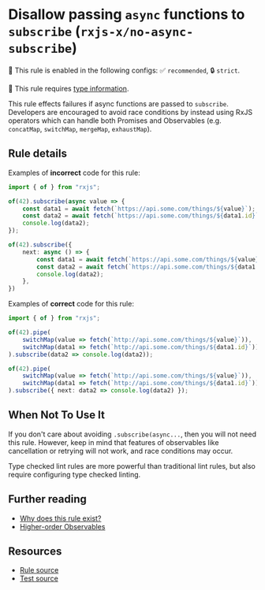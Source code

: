# Disallow passing `async` functions to `subscribe` (`rxjs-x/no-async-subscribe`)

💼 This rule is enabled in the following configs: ✅ `recommended`, 🔒 `strict`.

💭 This rule requires [type information](https://typescript-eslint.io/linting/typed-linting).

<!-- end auto-generated rule header -->

This rule effects failures if async functions are passed to `subscribe`.
Developers are encouraged to avoid race conditions
by instead using RxJS operators which can handle both Promises and Observables
(e.g. `concatMap`, `switchMap`, `mergeMap`, `exhaustMap`).

## Rule details

Examples of **incorrect** code for this rule:

```ts
import { of } from "rxjs";

of(42).subscribe(async value => {
    const data1 = await fetch(`https://api.some.com/things/${value}`);
    const data2 = await fetch(`https://api.some.com/things/${data1.id}`);
    console.log(data2);
});

of(42).subscribe({
    next: async () => {
        const data1 = await fetch(`https://api.some.com/things/${value}`);
        const data2 = await fetch(`https://api.some.com/things/${data1.id}`);
        console.log(data2);
    },
})
```

Examples of **correct** code for this rule:

```ts
import { of } from "rxjs";

of(42).pipe(
    switchMap(value => fetch(`http://api.some.com/things/${value}`)),
    switchMap(data1 => fetch(`http://api.some.com/things/${data1.id}`)),
).subscribe(data2 => console.log(data2));

of(42).pipe(
    switchMap(value => fetch(`http://api.some.com/things/${value}`)),
    switchMap(data1 => fetch(`http://api.some.com/things/${data1.id}`)),
).subscribe({ next: data2 => console.log(data2) });
```

## When Not To Use It

If you don't care about avoiding `.subscribe(async...`, then you will not need this rule.
However, keep in mind that features of observables like cancellation or retrying will not work, and race conditions may occur.

Type checked lint rules are more powerful than traditional lint rules, but also require configuring type checked linting.

## Further reading

- [Why does this rule exist?](https://stackoverflow.com/q/71559135)
- [Higher-order Observables](https://rxjs.dev/guide/higher-order-observables)

## Resources

- [Rule source](/src/rules/no-async-subscribe.ts)
- [Test source](/tests/rules/no-async-subscribe.test.ts)
